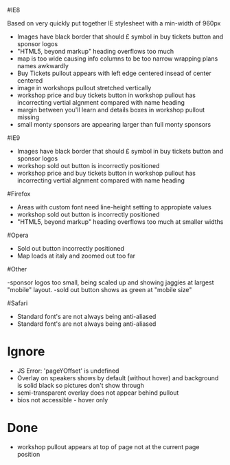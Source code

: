 #IE8

Based on very quickly put together IE stylesheet with a min-width of 960px

- Images have black border that should £ symbol in buy tickets button and sponsor logos
- "HTML5, beyond markup" heading overflows too much
- map is too wide causing info columns to be too narrow wrapping plans names awkwardly
- Buy Tickets pullout appears with left edge centered insead of center centered
- image in workshops pullout stretched vertically
- workshop price and buy tickets button in workshop pullout has incorrecting vertial algnment compared with name heading
- margin between you'll learn and details boxes in workshop pullout missing
- small monty sponsors are appearing larger than full monty sponsors

#IE9

- Images have black border that should £ symbol in buy tickets button and sponsor logos
- workshop sold out button is incorrectly positioned
- workshop price and buy tickets button in workshop pullout has incorrecting vertial algnment compared with name heading

#Firefox

- Areas with custom font need line-height setting to appropiate values
- workshop sold out button is incorrectly positioned
- "HTML5, beyond markup" heading overflows too much at smaller widths

#Opera

- Sold out button incorrectly positioned
- Map loads at italy and zoomed out too far


#Other

-sponsor logos too small, being scaled up and showing jaggies at largest "mobile" layout.
-sold out button shows as green at "mobile size"

#Safari

- Standard font's are not always being anti-aliased
- Standard font's are not always being anti-aliased



# Ignore

- JS Error: 'pageYOffset' is undefined
- Overlay on speakers shows by default (without hover) and background is solid black so pictures don't show through
- semi-transparent overlay does not appear behind pullout
- bios not accessible - hover only


# Done

- workshop pullout appears at top of page not at the current page position
